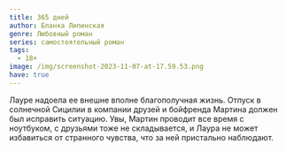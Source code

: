```yaml
---
title: 365 дней
author: Бланка Липинская
genre: Любовный роман
series: самостоятельный роман
tags:
  - 18+
image: /img/screenshot-2023-11-07-at-17.59.53.png
have: true
---
```

Лауре надоела ее внешне вполне благополучная жизнь. Отпуск в солнечной Сицилии в компании друзей и бойфренда Мартина должен был исправить ситуацию. Увы, Мартин проводит все время с ноутбуком, с друзьями тоже не складывается, и Лаура не может избавиться от странного чувства, что за ней пристально наблюдают.
